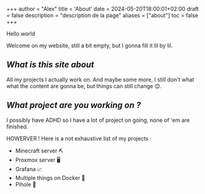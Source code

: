 +++
author = "Alex"
title = 'About'
date = 2024-05-20T18:00:01+02:00
draft = false
description = "description de la page"
aliases = ["about"]
toc = false
+++

Hello world

Welcome on my website, still a bit empty, but I gonna fill it lil by lil.

## *What is this site about*
All my projects I actually work on. And maybe some more, I still don't what what the content are gonna be, but things can still change 😊.

## *What project are you working on ?*
I possibly have ADHD so I have a lot of project on going, none of 'em are finished.

HOWERVER ! Here is a not exhaustive list of my projects :

- Minecraft server ⛏
- Proxmox server 🖥
- Grafana 📈
- Multiple things on Docker 🐳
- Pihole 🍓